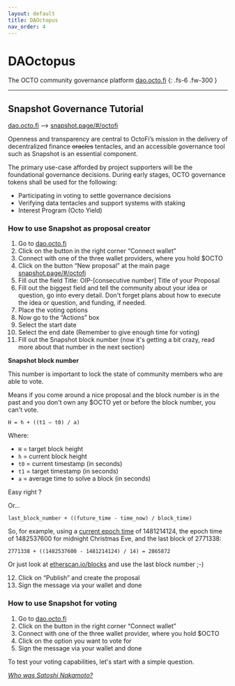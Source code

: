 ```yaml
---
layout: default
title: DAOctopus
nav_order: 4
---
```


# DAOctopus

The OCTO community governance platform [dao.octo.fi](https://dao.octo.fi) 
{: .fs-6 .fw-300 }

---

## Snapshot Governance Tutorial

[dao.octo.fi](https://dao.octo.fi) --> [snapshot.page/#/octofi](https://snapshot.page/#/octofi)

Openness and transparency are central to OctoFi’s mission in the delivery of decentralized finance <s>oracles</s> tentacles, and an accessible governance tool such as Snapshot is an essential component.

The primary use-case afforded by project supporters will be the foundational governance decisions. During early stages, OCTO governance tokens shall be used for the following:

- Participating in voting to settle governance decisions 
- Verifying data tentacles and support systems with staking
- Interest Program (Octo Yield)

### How to use Snapshot as proposal creator

1. Go to [dao.octo.fi](https://dao.octo.fi)
2. Click on the button in the right corner “Connect wallet”
3. Connect with one of the three wallet providers, where you hold $OCTO
4. Click on the button “New proposal” at the main page [snapshot.page/#/octofi](https://snapshot.page/#/octofi)
5. Fill out the field Title: OIP-\[consecutive number\] Title of your Proposal
6. Fill out the biggest field and tell the community about your idea or question, go into every detail. Don't forget plans about how to execute the idea or question, and funding, if needed.
7. Place the voting options 
8. Now go to the “Actions” box 
9. Select the start date 
10. Select the end date (Remember to give enough time for voting)
11. Fill out the Snapshot block number (now it's getting a bit crazy, read more about that number in the next section)


**Snapshot block number**

This number is important to lock the state of community members who are able to vote.

Means if you come around a nice proposal and the block number is in the past and you don't own any $OCTO yet or before the block number, you can't vote.

`H = h + ((t1 — t0) / a)`

Where:

- `H` = target block height
- `h` = current block height
- `t0` = current timestamp (in seconds)
- `t1` = target timestamp (in seconds)
- `a` = average time to solve a block (in seconds)

Easy right ?

Or... 

`last_block_number + ((future_time - time_now) / block_time)`

So, for example, using a [current epoch time](https://www.epochconverter.com) of 1481214124, the epoch time of 1482537600 for midnight Christmas Eve, and the last block of 2771338:

`2771338 + ((1482537600 - 1481214124) / 14) = 2865872`

Or just look at [etherscan.io/blocks](https://etherscan.io/blocks) and use the last block number ;-)

12. Click on “Publish” and create the proposal 
13. Sign the message via your wallet and done

### How to use Snapshot for voting

1. Go to [dao.octo.fi](https://dao.octo.fi)
2. Click on the button in the right corner “Connect wallet”
3. Connect with one of the three wallet provider, where you hold $OCTO
4. Click on the option you want to vote for 
5. Sign the message via your wallet and done

To test your voting capabilities, let's start with a simple question.

[*Who was Satoshi Nakamoto?*](https://snapshot.page/#/octofi/proposal/QmWHHTcf4tF4XvJSyaZzL5BmhV2xwoFvBh5rBoqGWXvGvi)
